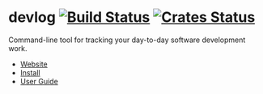 # devlog [![Build Status](https://travis-ci.com/wedaly/devlog.svg?branch=master)](https://travis-ci.com/wedaly/devlog) [![Crates Status](https://img.shields.io/crates/v/devlog.svg)](https://crates.io/crates/devlog)
Command-line tool for tracking your day-to-day software development work.

* [Website](https://devlog-cli.org)
* [Install](https://devlog-cli.org/install.html)
* [User Guide](https://devlog-cli.org/guide.html)
